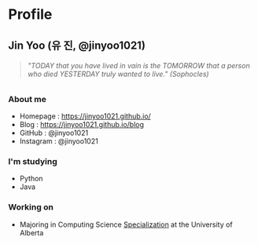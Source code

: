 # Profile
## Jin Yoo (유 진, @jinyoo1021)

> ###### *"TODAY that you have lived in vain is the TOMORROW that a person who died YESTERDAY truly wanted to live."* (Sophocles)

### About me
- Homepage : https://jinyoo1021.github.io/
- Blog : https://jinyoo1021.github.io/blog
- GitHub : @jinyoo1021
- Instagram : @jinyoo1021

### I'm studying
- Python
- Java

### Working on
- Majoring in Computing Science [Specialization](https://www.ualberta.ca/computing-science/undergraduate-studies/programs-and-admissions/specialization.html) at the University of Alberta
